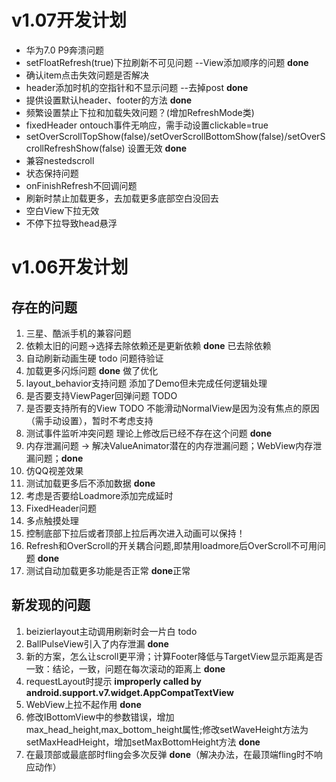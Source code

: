 # v1.07开发计划
- 华为7.0 P9奔溃问题
- setFloatRefresh(true)下拉刷新不可见问题 --View添加顺序的问题 **done**
- 确认item点击失效问题是否解决
- header添加时机的空指针和不显示问题 --去掉post **done**
- 提供设置默认header、footer的方法  **done**
- 频繁设置禁止下拉和加载失效问题？(增加RefreshMode类)
- fixedHeader ontouch事件无响应，需手动设置clickable=true
- setOverScrollTopShow(false)/setOverScrollBottomShow(false)/setOverScrollRefreshShow(false)  设置无效   **done**
- 兼容nestedscroll
- 状态保持问题
- onFinishRefresh不回调问题
- 刷新时禁止加载更多，去加载更多底部空白没回去
- 空白View下拉无效
- 不停下拉导致head悬浮



# v1.06开发计划
## 存在的问题
1. 三星、酷派手机的兼容问题
2. 依赖太旧的问题->选择去除依赖还是更新依赖  **done** 已去除依赖
3. 自动刷新动画生硬  todo 问题待验证
4. 加载更多闪烁问题 **done** 做了优化
5. layout_behavior支持问题 添加了Demo但未完成任何逻辑处理
6. 是否要支持ViewPager回弹问题 TODO
7. 是否要支持所有的View TODO  不能滑动NormalView是因为没有焦点的原因（需手动设置），暂时不考虑支持
8. 测试事件监听冲突问题 理论上修改后已经不存在这个问题 **done**
9. 内存泄漏问题  -> 解决ValueAnimator潜在的内存泄漏问题；WebView内存泄漏问题；**done**
10. 仿QQ视差效果
11. 测试加载更多后不添加数据  **done**
12. 考虑是否要给Loadmore添加完成延时
13. FixedHeader问题
14. 多点触摸处理
15. 控制底部下拉后或者顶部上拉后再次进入动画可以保持！
16. Refresh和OverScroll的开关耦合问题,即禁用loadmore后OverScroll不可用问题  **done**
17. 测试自动加载更多功能是否正常 **done**正常

## 新发现的问题
1. beizierlayout主动调用刷新时会一片白 todo
2. BallPulseView引入了内存泄漏 **done**
3. 新的方案，怎么让scroll更平滑；计算Footer降低与TargetView显示距离是否一致：结论，一致，问题在每次滚动的距离上  **done**
4. requestLayout时提示 **improperly called by android.support.v7.widget.AppCompatTextView**
5. WebView上拉不起作用  **done**
6. 修改IBottomView中的参数错误，增加max_head_height,max_bottom_height属性;修改setWaveHeight方法为setMaxHeadHeight，增加setMaxBottomHeight方法  **done**
7. 在最顶部或最底部时fling会多次反弹 **done**（解决办法，在最顶端fling时不响应动作）
